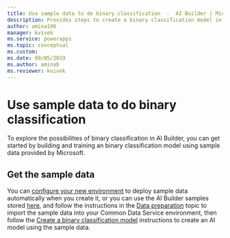 ```yaml
---
title: Use sample data to do binary classification  -  AI Builder | Microsoft Docs
description: Provides steps to create a binary classification model in AI Builder using sample data provided by Microsoft.
author: amina196
manager: kvivek
ms.service: powerapps
ms.topic: conceptual
ms.custom: 
ms.date: 09/05/2019
ms.author: aminab
ms.reviewer: kvivek
---
```


# Use sample data to do binary classification

To explore the possibilities of binary classification in AI Builder, you can get started by building and training an binary classification model using sample data provided by Microsoft.

## Get the sample data

You can [configure your new environment](build-model.md) to deploy sample data automatically when you create it, or you can use the AI Builder samples stored [here](https://github.com/microsoft/PowerApps-Samples/tree/master/ai-builder), and follow the instructions in the [Data preparation](binary-classification-data-prep.md) topic to import the sample data into your Common Data Service environment, then follow the [Create a binary classification model](create-binary-classification-model.md) instructions to create an AI model using the sample data.
